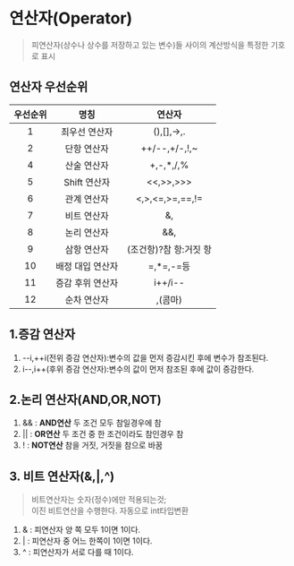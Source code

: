 # 연산자(Operator)
>피연산자(상수나 상수를 저장하고 있는 변수)들 사이의 계산방식을 특정한 기호로 표시
## 연산자 우선순위
|우선순위|명칭|연산자|
|:---:|:---:|:---:|
|1|최우선 연산자|(),[],->,.|
|2|단항 연산자|++/--,+/-,!,~|
|4|산술 연산자|+,-,*,/,%|
|5|Shift 연산자|<<,>>,>>>|
|6|관계 연산자|<,>,<=,>=,==,!=|
|7|비트 연산자|&,|,^|
|8|논리 연산자|&&,|| |
|9|삼항 연산자|(조건항)?참 항:거짓 항|
|10|배정 대입 연산자|=,*=,-=등|
|11|증감 후위 연산자|i++/i--|
|12|순차 연산자|,(콤마)|


## 1.증감 연산자 
1. --i,++i(전위 증감 연산자):변수의 값을 먼저 증감시킨 후에 변수가 참조된다.
2. i--,i++(후위 증감 연산자):변수의 값이 먼저 참조된 후에 값이 증감한다.

## 2.논리 연산자(AND,OR,NOT)
1. && : **AND연산** 두 조건 모두 참일경우에 참
2. || : **OR연산** 두 조건 중 한 조건이라도 참인경우 참 
3. !  : **NOT연산** 참을 거짓, 거짓을 참으로 바꿈

## 3. 비트 연산자(&,|,^)
>비트연산자는 숫자(정수)에만 적용되는것;<br>이진 비트연산을 수행한다. 자동으로 int타입변환
1. & : 피연산자 양 쪽 모두 1이면 1이다.
2. | : 피연산자 중 어느 한쪽이 1이면 1이다.
3. ^ : 피연산자가 서로 다를 때 1이다.
